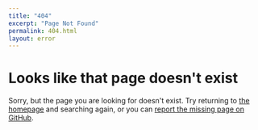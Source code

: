 ```yaml
---
title: "404"
excerpt: "Page Not Found"
permalink: 404.html
layout: error
---
```


# Looks like that page doesn't exist

Sorry, but the page you are looking for doesn't exist. Try returning to [the homepage][1] and searching again, or you can [report the missing page on GitHub][2].

[1]: / "front page"
[2]: https://github.com/anchorcms/anchor-docs/issues/new?title=Missing%20Page&body=The%20page%20(insert%20page%20name)%20is%20missing.&labels[]=content&labels[]=bug&assignee=daviddarnes "Sounds pretty heavy."
